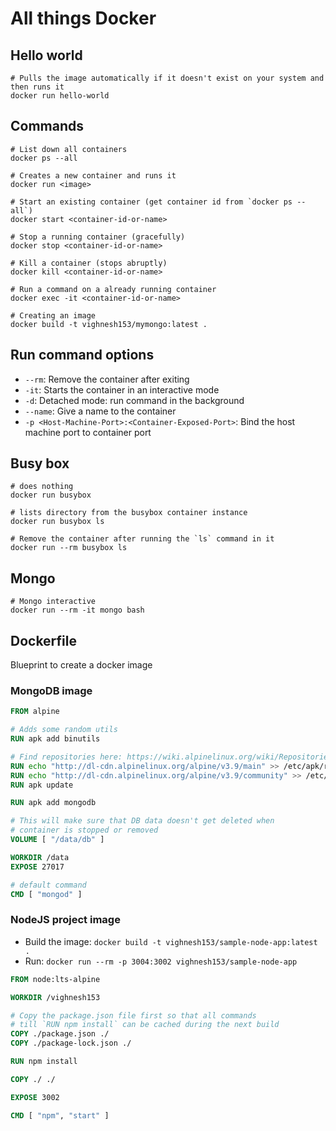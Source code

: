 # All things Docker

## Hello world

```shell
# Pulls the image automatically if it doesn't exist on your system and then runs it
docker run hello-world
```

## Commands

```shell
# List down all containers
docker ps --all

# Creates a new container and runs it
docker run <image>

# Start an existing container (get container id from `docker ps --all`)
docker start <container-id-or-name>

# Stop a running container (gracefully)
docker stop <container-id-or-name>

# Kill a container (stops abruptly)
docker kill <container-id-or-name>

# Run a command on a already running container
docker exec -it <container-id-or-name>

# Creating an image
docker build -t vighnesh153/mymongo:latest .
```

## Run command options

- `--rm`: Remove the container after exiting
- `-it`: Starts the container in an interactive mode
- `-d`: Detached mode: run command in the background
- `--name`: Give a name to the container
- `-p <Host-Machine-Port>:<Container-Exposed-Port>`: Bind the host machine port to container port

## Busy box

```shell
# does nothing
docker run busybox

# lists directory from the busybox container instance
docker run busybox ls

# Remove the container after running the `ls` command in it
docker run --rm busybox ls
```

## Mongo

```shell
# Mongo interactive
docker run --rm -it mongo bash
```

## Dockerfile

Blueprint to create a docker image

### MongoDB image

```dockerfile
FROM alpine

# Adds some random utils
RUN apk add binutils

# Find repositories here: https://wiki.alpinelinux.org/wiki/Repositories
RUN echo "http://dl-cdn.alpinelinux.org/alpine/v3.9/main" >> /etc/apk/repositories
RUN echo "http://dl-cdn.alpinelinux.org/alpine/v3.9/community" >> /etc/apk/repositories
RUN apk update

RUN apk add mongodb

# This will make sure that DB data doesn't get deleted when
# container is stopped or removed
VOLUME [ "/data/db" ]

WORKDIR /data
EXPOSE 27017

# default command
CMD [ "mongod" ]
```

### NodeJS project image

- Build the image: `docker build -t vighnesh153/sample-node-app:latest .`
- Run: `docker run --rm -p 3004:3002 vighnesh153/sample-node-app`

```dockerfile
FROM node:lts-alpine

WORKDIR /vighnesh153

# Copy the package.json file first so that all commands
# till `RUN npm install` can be cached during the next build
COPY ./package.json ./
COPY ./package-lock.json ./

RUN npm install

COPY ./ ./

EXPOSE 3002

CMD [ "npm", "start" ]
```
